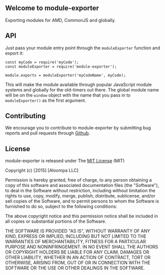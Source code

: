 ## Welcome to module-exporter

Exporting modules for AMD, CommonJS and globally.

## API

Just pass your module entry point through the `moduleExporter` function and export it:

```
const myCode = require('myCode');
const moduleExporter = require('module-exporter');

module.exports = moduleExporter('myCodeName', myCode);
```

This will make the module available through popular JavaScript module systems and globally for the old-timers out there. The global module name will be on the `window` object with the name that you pass in to `moduleExporter()` as the first argument.

## Contributing

We encourage you to contribute to module-exporter by submitting bug reports and pull requests through [Github](http://github.com).

## License

module-exporter is released under The [MIT License](http://www.opensource.org/licenses/MIT) (MIT)

Copyright (c) [2015] [Aloompa LLC]

Permission is hereby granted, free of charge, to any person obtaining a copy
of this software and associated documentation files (the "Software"), to deal
in the Software without restriction, including without limitation the rights
to use, copy, modify, merge, publish, distribute, sublicense, and/or sell
copies of the Software, and to permit persons to whom the Software is
furnished to do so, subject to the following conditions:

The above copyright notice and this permission notice shall be included in all
copies or substantial portions of the Software.

THE SOFTWARE IS PROVIDED "AS IS", WITHOUT WARRANTY OF ANY KIND, EXPRESS OR IMPLIED, INCLUDING BUT NOT LIMITED TO THE WARRANTIES OF MERCHANTABILITY, FITNESS FOR A PARTICULAR PURPOSE AND NONINFRINGEMENT. IN NO EVENT SHALL THE AUTHORS OR COPYRIGHT HOLDERS BE LIABLE FOR ANY CLAIM, DAMAGES OR OTHER LIABILITY, WHETHER IN AN ACTION OF CONTRACT, TORT OR OTHERWISE, ARISING FROM,
OUT OF OR IN CONNECTION WITH THE SOFTWARE OR THE USE OR OTHER DEALINGS IN THE SOFTWARE.
